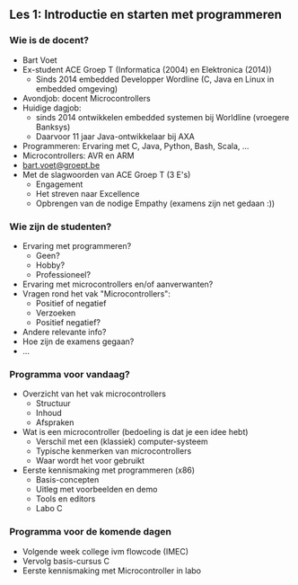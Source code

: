 ## Les 1: Introductie en starten met programmeren
### Wie is de docent?
* Bart Voet
* Ex-student ACE Groep T (Informatica (2004) en Elektronica (2014))
  * Sinds 2014 embedded Developper Wordline (C, Java en Linux in embedded omgeving)
* Avondjob: docent Microcontrollers
* Huidige dagjob:
    * sinds 2014 ontwikkelen embedded systemen bij Worldline (vroegere Banksys)
    * Daarvoor 11 jaar Java-ontwikkelaar bij AXA
* Programmeren: Ervaring met C, Java, Python, Bash, Scala, ...
* Microcontrollers: AVR en ARM
* bart.voet@groept.be
* Met de slagwoorden van ACE Groep T (3 E's)
    * Engagement
    * Het streven naar Excellence
    * Opbrengen van de nodige Empathy (examens zijn net gedaan :))

### Wie zijn de studenten?
* Ervaring met programmeren?
    * Geen?
    * Hobby?
    * Professioneel?
* Ervaring met microcontrollers en/of aanverwanten?
* Vragen rond het vak "Microcontrollers":
    * Positief of negatief
    * Verzoeken
    * Positief negatief?
* Andere relevante info?
* Hoe zijn de examens gegaan?
* ...

### Programma voor vandaag?
* Overzicht van het vak microcontrollers
    * Structuur
    * Inhoud
    * Afspraken
* Wat is een microcontroller (bedoeling is dat je een idee hebt)
    * Verschil met een (klassiek) computer-systeem
    * Typische kenmerken van microcontrollers
    * Waar wordt het voor gebruikt
* Eerste kennismaking met programmeren (x86)
    * Basis-concepten
    * Uitleg met voorbeelden en demo
    * Tools en editors
    * Labo C

### Programma voor de komende dagen
* Volgende week college ivm flowcode (IMEC)
* Vervolg basis-cursus C
* Eerste kennismaking met Microcontroller in labo
